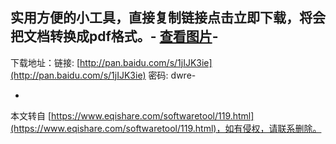 实用方便的小工具，直接复制链接点击立即下载，将会把文档转换成pdf格式。-
[查看图片](http://old.eqishare.com/attachment/thumb/Mon_1609/3_3_07298c8cd5f7992.png?90)-
-
下载地址：链接: [http://pan.baidu.com/s/1jIJK3ie](http://pan.baidu.com/s/1jIJK3ie) 密码: dwre-

-

本文转自 [https://www.eqishare.com/softwaretool/119.html](https://www.eqishare.com/softwaretool/119.html)，如有侵权，请联系删除。